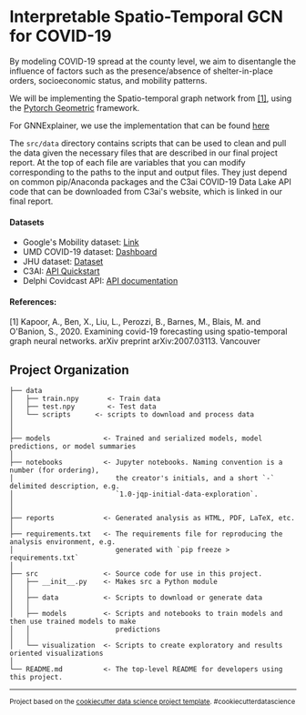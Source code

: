 Interpretable Spatio-Temporal GCN for COVID-19
==============================

By modeling COVID-19 spread at the county level, we aim to disentangle the influence of factors such as the presence/absence of shelter-in-place orders, socioeconomic status, and mobility patterns.

We will be implementing the Spatio-temporal graph network from [[1]](#1), using the [Pytorch Geometric](https://github.com/rusty1s/pytorch_geometric) framework.

For GNNExplainer, we use the implementation that can be found [here](https://pytorch-geometric.readthedocs.io/en/latest/modules/nn.html?highlight=gnnexplainer#torch_geometric.nn.models.GNNExplainer)

The `src/data` directory contains scripts that can be used to clean and pull the data given the necessary files that are described in our final project report. At the top of each file are variables that you can modify corresponding to the paths to the input and output files. They just depend on common pip/Anaconda packages and the C3ai COVID-19 Data Lake API code that can be downloaded from C3ai's website, which is linked in our final report.

#### Datasets
- Google's Mobility dataset: [Link](https://www.google.com/covid19/mobility/)
- UMD COVID-19 dataset: [Dashboard](https://data.covid.umd.edu)
- JHU dataset: [Dataset](https://github.com/CSSEGISandData/COVID-19)
- C3AI: [API Quickstart](https://c3.ai/covid-19-api-documentation/#section/Quickstart-Guide/Python-Quickstart)
- Delphi Covidcast API: [API documentation](https://cmu-delphi.github.io/delphi-epidata/api/covidcast.html)

#### References:
<a id="1">[1]</a> 
Kapoor, A., Ben, X., Liu, L., Perozzi, B., Barnes, M., Blais, M. and O'Banion, S., 2020. Examining covid-19 forecasting using spatio-temporal graph neural networks. arXiv preprint arXiv:2007.03113.
Vancouver

Project Organization
------------

    ├── data
    │   ├── train.npy       <- Train data
    │   ├── test.npy        <- Test data
    │   └── scripts      <- scripts to download and process data
    │
    │
    ├── models             <- Trained and serialized models, model predictions, or model summaries
    │
    ├── notebooks          <- Jupyter notebooks. Naming convention is a number (for ordering),
    │                         the creator's initials, and a short `-` delimited description, e.g.
    │                         `1.0-jqp-initial-data-exploration`.
    │
    │
    ├── reports            <- Generated analysis as HTML, PDF, LaTeX, etc.
    │
    ├── requirements.txt   <- The requirements file for reproducing the analysis environment, e.g.
    │                         generated with `pip freeze > requirements.txt`
    │
    ├── src                <- Source code for use in this project.
    │   ├── __init__.py    <- Makes src a Python module
    │   │
    │   ├── data           <- Scripts to download or generate data
    │   │
    │   ├── models         <- Scripts and notebooks to train models and then use trained models to make
    │   │                     predictions
    │   │
    │   └── visualization  <- Scripts to create exploratory and results oriented visualizations
    │
    └── README.md          <- The top-level README for developers using this project.

--------

<p><small>Project based on the <a target="_blank" href="https://drivendata.github.io/cookiecutter-data-science/">cookiecutter data science project template</a>. #cookiecutterdatascience</small></p>

